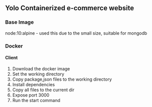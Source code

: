 ## Yolo Containerized e-commerce website

### Base Image
node:10:alpine - used this due to the small size, suitable for mongodb

### Docker

#### Client
1. Download the docker image
2. Set the working directory
3. Copy package,json files to the working directory
4. Install dependencies 
5. Copy all files to the current dir
6. Expose port 3000
7. Run the start command


